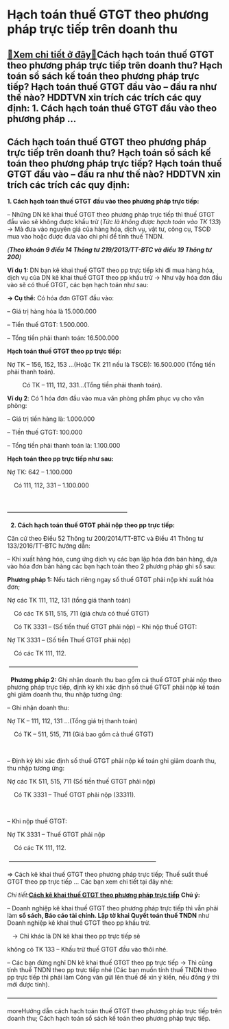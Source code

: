 Hạch toán thuế GTGT theo phương pháp trực tiếp trên doanh thu
=============================================================

[:gift:Xem chi tiết ở đây:gift:](https://hddtvn.com/hach-toan-thue-gtgt-theo-phuong-phap-truc-tiep-tren-doanh-thu/)Cách hạch toán thuế GTGT theo phương pháp trực tiếp trên doanh thu? Hạch toán sổ sách kế toán theo phương pháp trực tiếp? Hạch toán thuế GTGT đầu vào – đầu ra như thế nào? HDDTVN xin trích các trích các quy định: 1. Cách hạch toán thuế GTGT đầu vào theo phương pháp …
---------------------------------------------------------------------------------------------------------------------------------------------------------------------------------------------------------------------------------------------------------------------------



Cách hạch toán thuế GTGT theo phương pháp trực tiếp trên doanh thu? Hạch toán sổ sách kế toán theo phương pháp trực tiếp? Hạch toán thuế GTGT đầu vào – đầu ra như thế nào? HDDTVN xin trích các trích các quy định:
----------------------------------------------------------------------------------------------------------------------------------------------------------------------------------------------------------------------


**1. Cách hạch toán thuế GTGT** **đầu vào** **theo phương pháp trực tiếp:**


– Những DN kê khai thuế GTGT theo phương pháp trực tiếp thì thuế GTGT đầu vào sẽ không được khấu trừ (*Tức là không được hạch toán vào TK 133*) -> Mà đưa vào nguyên giá của hàng hóa, dịch vụ, vật tư, công cụ, TSCĐ mua vào hoặc được đưa vào chi phí để tính thuế TNDN.



*(**Theo khoản 9 điều 14 Thông tư 219/2013/TT-BTC và điều 19 Thông tư 200**)*

**Ví dụ 1:** DN bạn kê khai thuế GTGT theo pp trực tiếp khi đi mua hàng hóa, dịch vụ của DN kê khai thuế GTGT theo pp khấu trừ -> Như vậy hóa đơn đầu vào sẽ có thuế GTGT, các bạn hạch toán như sau:


**-> Cụ thể:** Có hóa đơn GTGT đầu vào:  

– Giá trị hàng hóa là 15.000.000  

– Tiền thuế GTGT: 1.500.000.  

– Tổng tiền phải thanh toán: 16.500.000


**Hạch toán thuế GTGT theo pp trực tiếp:**  

Nợ TK – 156, 152, 153 …(Hoặc TK 211 nếu là TSCĐ): 16.500.000 (Tổng tiền phải thanh toán).  

         Có TK – 111, 112, 331…(Tổng tiền phải thanh toán).


**Ví dụ 2**: Có 1 hóa đơn đầu vào mua văn phòng phẩm phục vụ cho văn phòng:  

– Giá trị tiền hàng là: 1.000.000  

– Tiền thuế GTGT: 100.000  

– Tổng tiền phải thanh toán là: 1.100.000


**Hạch toán theo pp trực tiếp như sau:**  

Nợ TK: 642 – 1.100.000  

    Có 111, 112, 331 – 1.100.000  

 



————————————————————  

  
**2. Cách hạch toán thuế GTGT** **phải nộp** **theo pp trực tiếp:**


Căn cứ theo Điều 52 Thông tư 200/2014/TT-BTC và Điều 41 Thông tư 133/2016/TT-BTC hướng dẫn:


– Khi xuất hàng hóa, cung ứng dịch vụ các bạn lập hóa đơn bán hàng, dựa vào hóa đơn bán hàng các bạn hạch toán theo 2 phương pháp ghi sổ sau:


**Phương pháp 1:** Nếu tách riêng ngay số thuế GTGT phải nộp khi xuất hóa đơn;


Nợ các TK 111, 112, 131 (tổng giá thanh toán)  

    Có các TK 511, 515, 711 (giá chưa có thuế GTGT)

  

    Có TK 3331 – (Số tiền thuế GTGT phải nộp)
– Khi nộp thuế GTGT:  

Nợ TK 3331 – (Số tiền Thuế GTGT phải nộp)

  

    Có các TK 111, 112.

 —————————————————————–  

  
**Phương pháp 2:** Ghi nhận doanh thu bao gồm cả thuế GTGT phải nộp theo phương pháp trực tiếp, định kỳ khi xác định số thuế GTGT phải nộp kế toán ghi giảm doanh thu, thu nhập tương ứng:


– Ghi nhận doanh thu:  

Nợ TK – 111, 112, 131 …(Tổng giá trị thanh toán)

  

    Có TK – 511, 515, 711 (Giá bao gồm cả thuế GTGT)  

   

– Định kỳ khi xác định số thuế GTGT phải nộp kế toán ghi giảm doanh thu, thu nhập tương ứng:  

Nợ các TK 511, 515, 711 (Số tiền thuế GTGT phải nộp)  

    Có TK 3331 – Thuế GTGT phải nộp (33311).  

   

– Khi nộp thuế GTGT:  

Nợ TK 3331 – Thuế GTGT phải nộp  

    Có các TK 111, 112.

  

 ————————————————————————–

=> Cách kê khai thuế GTGT theo phương pháp trực tiếp; Thuế suất thuế GTGT theo pp trực tiếp … Các bạn xem chi tiết tại đây nhé:



*Chi tiết:*[**Cách kê khai thuế GTGT theo phương pháp trực tiếp**](# "cách kê khai thuế gtgt theo pp trực tiếp")
**Chú ý:**  

– Doanh nghiệp kê khai thuế GTGT theo phương pháp trực tiếp thì vẫn phải làm **sổ sách, Báo cáo tài chính. Lập tờ khai Quyết toán thuế TNDN** như Doanh nghiệp kê khai thuế GTGT theo pp khấu trừ.


   -> Chỉ khác là DN kê khai theo pp trực tiếp sẽ 

không có TK 133 – Khấu trừ thuế GTGT đầu vào thôi nhé.



– Các bạn đừng nghĩ DN kê khai thuế GTGT theo pp trực tiếp -> Thì cũng tính thuế TNDN theo pp trực tiếp nhé (Các bạn muốn tính thuế TNDN theo pp trực tiếp thì phải làm Công văn gửi lên thuế để xin ý kiến, nếu đồng ý thì mới được tính).




 ———————————————————————————————————


moreHướng dẫn cách hạch toán thuế GTGT theo phương pháp trực tiếp trên doanh thu; Cách hạch toán sổ sách kế toán theo phương pháp trực tiếp.

